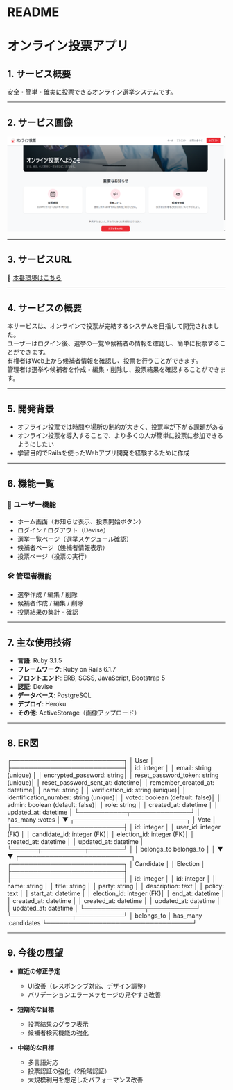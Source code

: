 # README

# オンライン投票アプリ

## 1. サービス概要
安全・簡単・確実に投票できるオンライン選挙システムです。  

---

## 2. サービス画像
![サービス画像](app/assets/images/online_voting.png)

---

## 3. サービスURL
🔗 [本番環境はこちら](https://online-voting-app-kaito-new-07e23065ff59.herokuapp.com)

---

## 4. サービスの概要
本サービスは、オンラインで投票が完結するシステムを目指して開発されました。  
ユーザーはログイン後、選挙の一覧や候補者の情報を確認し、簡単に投票することができます。  
有権者はWeb上から候補者情報を確認し、投票を行うことができます。  
管理者は選挙や候補者を作成・編集・削除し、投票結果を確認することができます。

---

## 5. 開発背景
- オフライン投票では時間や場所の制約が大きく、投票率が下がる課題がある
- オンライン投票を導入することで、より多くの人が簡単に投票に参加できるようにしたい
- 学習目的でRailsを使ったWebアプリ開発を経験するために作成

---

## 6. 機能一覧

### 👤 ユーザー機能
- ホーム画面（お知らせ表示、投票開始ボタン）
- ログイン / ログアウト（Devise）
- 選挙一覧ページ（選挙スケジュール確認）
- 候補者ページ（候補者情報表示）
- 投票ページ（投票の実行）

### 🛠 管理者機能
- 選挙作成 / 編集 / 削除
- 候補者作成 / 編集 / 削除
- 投票結果の集計・確認

---

## 7. 主な使用技術
- **言語**: Ruby 3.1.5
- **フレームワーク**: Ruby on Rails 6.1.7
- **フロントエンド**: ERB, SCSS, JavaScript, Bootstrap 5
- **認証**: Devise
- **データベース**: PostgreSQL
- **デプロイ**: Heroku
- **その他**: ActiveStorage（画像アップロード）

---

## 8. ER図
┌──────────────────────────┐
│          User            │
├──────────────────────────┤
│ id: integer              │
│ email: string (unique)   │
│ encrypted_password: string│
│ reset_password_token: string (unique)│
│ reset_password_sent_at: datetime│
│ remember_created_at: datetime│
│ name: string             │
│ verification_id: string (unique)│
│ identification_number: string (unique)│
│ voted: boolean (default: false)│
│ admin: boolean (default: false)│
│ role: string             │
│ created_at: datetime     │
│ updated_at: datetime     │
└───────────┬──────────────┘
            │ has_many :votes
            │
            ▼
┌──────────────────────────┐
│          Vote            │
├──────────────────────────┤
│ id: integer              │
│ user_id: integer (FK)    │
│ candidate_id: integer (FK)│
│ election_id: integer (FK)│
│ created_at: datetime     │
│ updated_at: datetime     │
└──────┬──────────┬────────┘
       │          │
belongs_to    belongs_to
       │          │
       ▼          ▼
┌──────────────────────────┐      ┌──────────────────────────┐
│       Candidate          │      │        Election          │
├──────────────────────────┤      ├──────────────────────────┤
│ id: integer              │      │ id: integer              │
│ name: string             │      │ title: string            │
│ party: string            │      │ description: text        │
│ policy: text             │      │ start_at: datetime       │
│ election_id: integer (FK)│      │ end_at: datetime         │
│ created_at: datetime     │      │ created_at: datetime     │
│ updated_at: datetime     │      │ updated_at: datetime     │
└──────────────┬───────────┘      └──────────────┬───────────┘
               │ belongs_to                       │ has_many :candidates
               └──────────────────────────────────┘

---

## 9. 今後の展望
- **直近の修正予定**
  - UI改善（レスポンシブ対応、デザイン調整）
  - バリデーションエラーメッセージの見やすさ改善

- **短期的な目標**
  - 投票結果のグラフ表示
  - 候補者検索機能の強化

- **中期的な目標**
  - 多言語対応
  - 投票認証の強化（2段階認証）
  - 大規模利用を想定したパフォーマンス改善

